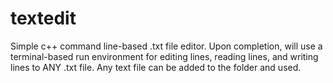 # textedit
 Simple c++ command line-based .txt file editor.
Upon completion, will use a terminal-based run environment for editing lines, reading lines, and writing lines to ANY .txt file.
Any text file can be added to the folder and used.
